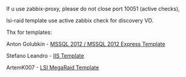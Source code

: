 If u use zabbix-proxy, please do not close port 10051 (active checks),

lsi-raid template use active zabbix check for discovery VD.


Thx for templates:

Anton Golubkin - [MSSQL 2012 / MSSQL 2012 Express Template](https://share.zabbix.com/databases/microsoft-sql-server/template-ms-sql-2012)

Stefano Leandro - [IIS Template](https://github.com/o0ste0o/MyZabbixTemplates)

ArtemK007 - [LSI MegaRaid Template](https://github.com/ArtemK007/Zabbix-LSI-RAID-Monitoring)